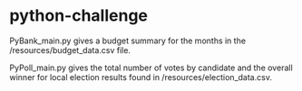 # python-challenge

PyBank_main.py gives a budget summary for the months in the /resources/budget_data.csv file.

PyPoll_main.py gives the total number of votes by candidate and the overall winner for local election results found in /resources/election_data.csv.

